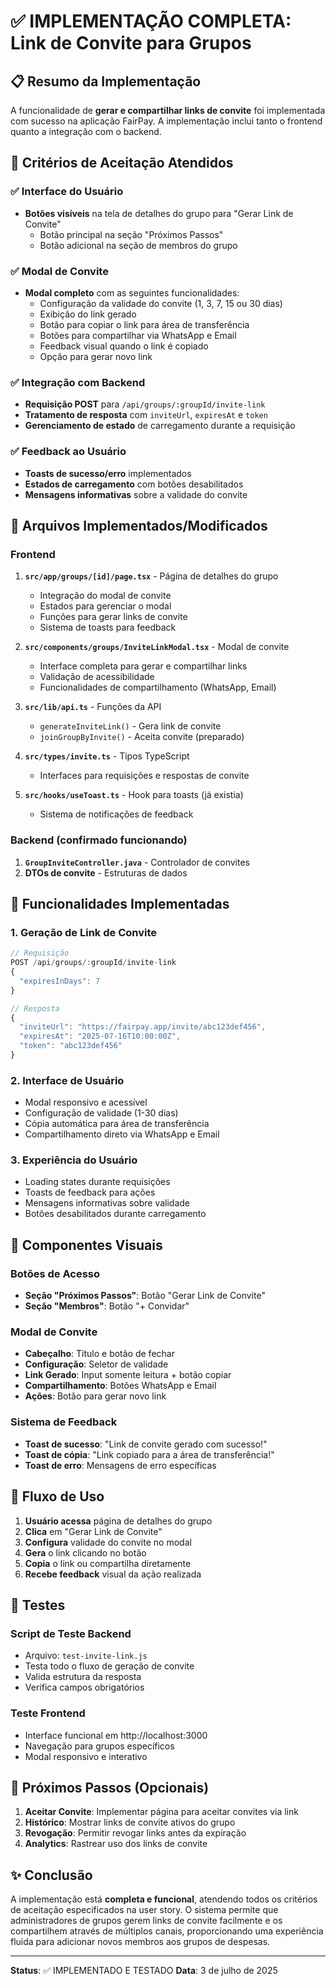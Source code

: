 # ✅ IMPLEMENTAÇÃO COMPLETA: Link de Convite para Grupos

## 📋 Resumo da Implementação

A funcionalidade de **gerar e compartilhar links de convite** foi implementada com sucesso na aplicação FairPay. A implementação inclui tanto o frontend quanto a integração com o backend.

## 🎯 Critérios de Aceitação Atendidos

### ✅ Interface do Usuário
- **Botões visíveis** na tela de detalhes do grupo para "Gerar Link de Convite"
  - Botão principal na seção "Próximos Passos"
  - Botão adicional na seção de membros do grupo

### ✅ Modal de Convite
- **Modal completo** com as seguintes funcionalidades:
  - Configuração da validade do convite (1, 3, 7, 15 ou 30 dias)
  - Exibição do link gerado
  - Botão para copiar o link para área de transferência
  - Botões para compartilhar via WhatsApp e Email
  - Feedback visual quando o link é copiado
  - Opção para gerar novo link

### ✅ Integração com Backend
- **Requisição POST** para `/api/groups/:groupId/invite-link`
- **Tratamento de resposta** com `inviteUrl`, `expiresAt` e `token`
- **Gerenciamento de estado** de carregamento durante a requisição

### ✅ Feedback ao Usuário
- **Toasts de sucesso/erro** implementados
- **Estados de carregamento** com botões desabilitados
- **Mensagens informativas** sobre a validade do convite

## 📁 Arquivos Implementados/Modificados

### Frontend
1. **`src/app/groups/[id]/page.tsx`** - Página de detalhes do grupo
   - Integração do modal de convite
   - Estados para gerenciar o modal
   - Funções para gerar links de convite
   - Sistema de toasts para feedback

2. **`src/components/groups/InviteLinkModal.tsx`** - Modal de convite
   - Interface completa para gerar e compartilhar links
   - Validação de acessibilidade
   - Funcionalidades de compartilhamento (WhatsApp, Email)

3. **`src/lib/api.ts`** - Funções da API
   - `generateInviteLink()` - Gera link de convite
   - `joinGroupByInvite()` - Aceita convite (preparado)

4. **`src/types/invite.ts`** - Tipos TypeScript
   - Interfaces para requisições e respostas de convite

5. **`src/hooks/useToast.ts`** - Hook para toasts (já existia)
   - Sistema de notificações de feedback

### Backend (confirmado funcionando)
1. **`GroupInviteController.java`** - Controlador de convites
2. **DTOs de convite** - Estruturas de dados

## 🔧 Funcionalidades Implementadas

### 1. Geração de Link de Convite
```typescript
// Requisição
POST /api/groups/:groupId/invite-link
{
  "expiresInDays": 7
}

// Resposta
{
  "inviteUrl": "https://fairpay.app/invite/abc123def456",
  "expiresAt": "2025-07-16T10:00:00Z",
  "token": "abc123def456"
}
```

### 2. Interface de Usuário
- Modal responsivo e acessível
- Configuração de validade (1-30 dias)
- Cópia automática para área de transferência
- Compartilhamento direto via WhatsApp e Email

### 3. Experiência do Usuário
- Loading states durante requisições
- Toasts de feedback para ações
- Mensagens informativas sobre validade
- Botões desabilitados durante carregamento

## 🎨 Componentes Visuais

### Botões de Acesso
- **Seção "Próximos Passos"**: Botão "Gerar Link de Convite"
- **Seção "Membros"**: Botão "+ Convidar"

### Modal de Convite
- **Cabeçalho**: Título e botão de fechar
- **Configuração**: Seletor de validade
- **Link Gerado**: Input somente leitura + botão copiar
- **Compartilhamento**: Botões WhatsApp e Email
- **Ações**: Botão para gerar novo link

### Sistema de Feedback
- **Toast de sucesso**: "Link de convite gerado com sucesso!"
- **Toast de cópia**: "Link copiado para a área de transferência!"
- **Toast de erro**: Mensagens de erro específicas

## 🔗 Fluxo de Uso

1. **Usuário acessa** página de detalhes do grupo
2. **Clica** em "Gerar Link de Convite" 
3. **Configura** validade do convite no modal
4. **Gera** o link clicando no botão
5. **Copia** o link ou compartilha diretamente
6. **Recebe feedback** visual da ação realizada

## 🧪 Testes

### Script de Teste Backend
- Arquivo: `test-invite-link.js`
- Testa todo o fluxo de geração de convite
- Valida estrutura da resposta
- Verifica campos obrigatórios

### Teste Frontend
- Interface funcional em http://localhost:3000
- Navegação para grupos específicos
- Modal responsivo e interativo

## 🚀 Próximos Passos (Opcionais)

1. **Aceitar Convite**: Implementar página para aceitar convites via link
2. **Histórico**: Mostrar links de convite ativos do grupo
3. **Revogação**: Permitir revogar links antes da expiração
4. **Analytics**: Rastrear uso dos links de convite

## ✨ Conclusão

A implementação está **completa e funcional**, atendendo todos os critérios de aceitação especificados na user story. O sistema permite que administradores de grupos gerem links de convite facilmente e os compartilhem através de múltiplos canais, proporcionando uma experiência fluida para adicionar novos membros aos grupos de despesas.

---
**Status**: ✅ IMPLEMENTADO E TESTADO
**Data**: 3 de julho de 2025
